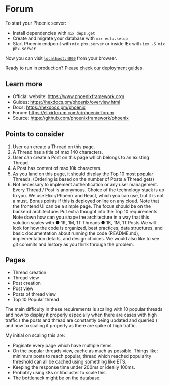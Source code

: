 # Forum

To start your Phoenix server:

  * Install dependencies with `mix deps.get`
  * Create and migrate your database with `mix ecto.setup`
  * Start Phoenix endpoint with `mix phx.server` or inside IEx with `iex -S mix phx.server`

Now you can visit [`localhost:4000`](http://localhost:4000) from your browser.

Ready to run in production? Please [check our deployment guides](https://hexdocs.pm/phoenix/deployment.html).

## Learn more

  * Official website: https://www.phoenixframework.org/
  * Guides: https://hexdocs.pm/phoenix/overview.html
  * Docs: https://hexdocs.pm/phoenix
  * Forum: https://elixirforum.com/c/phoenix-forum
  * Source: https://github.com/phoenixframework/phoenix

## Points to consider
  1. User can create a Thread on this page.
  2. A Thread has a title of max 140 characters.
  3. User can create a Post on this page which belongs to an existing Thread.
  4. A Post has content of max 10k characters.
  5. As you land on this page, it should display the Top 10 most popular Threads. (Ordering
  is based on the number of Posts a Thread gets)
  6. Not necessary to implement authentication or any user management. Every Thread / Post is anonymous.
Choice of the technology stack is up to you. We use Elixir/Phoenix and React, which you can use, but it is not a must. Bonus points if this is deployed online on any cloud. Note that the frontend UI can be a simple page. The focus should be on the backend architecture.
Put extra thought into the Top 10 requirements. Note down how can you shape the architecture in a way that this solution scales with
● 1K, 1M, 1T Threads
● 1K, 1M, 1T Posts
We will look for how the code is organized, best practices, data structures, and basic documentation about running the code (README.md), implementation details, and design choices. We would also like to see git commits and history as you think through the problem.

## Pages
- Thread creation
- Thread view
- Post creation
- Post view
- Posts of thread view
- Top 10 Popular thread

The main difficulty in these requirements is scaling with 10 popular threads and how to display it properly especially when there are cases with high traffic ( the posts and thread are constantly being updated and queried ) and how to scaling it properly as there are spike of high traffic.

My initial on scaling this are:
- Paginate every page which have multiple items.
- On the popular threads view, cache as much as possible. Things like: minimum posts to reach popular, thread which reached popularity threshold can all be cached using something like ETS.
- Keeping the response time under 200ms or ideally 100ms.
- Probably using k8s or libcluster to scale this.
- The bottleneck might be on the database.
